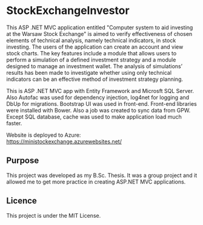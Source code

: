 # StockExchangeInvestor

This ASP .NET MVC application entitled "Computer system to aid investing at the Warsaw Stock Exchange" is aimed to
verify effectiveness of chosen elements of technical analysis, namely technical indicators, in stock
investing. The users of the application can create an account and view stock charts. The key
features include a module that allows users to perform a simulation of a defined investment
strategy and a module designed to manage an investment wallet. The analysis of simulations’
results has been made to investigate whether using only technical indicators can be an effective
method of investment strategy planning.

This is ASP .NET MVC app with Entity Framework and Microsft SQL Server. Also Autofac was used for dependency injection, log4net for logging and DbUp for migrations. Bootstrap UI was used in front-end. Front-end libraries were installed with Bower. Also a job was created to sync data from GPW. Except SQL database, cache was used to make application load much faster. 

Website is deployed to Azure: https://ministockexchange.azurewebsites.net/

## Purpose

This project was developed as my B.Sc. Thesis. It was a group project and it allowed me to get more practice in creating ASP.NET MVC applications.

## Licence

This project is under the MIT License.
